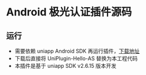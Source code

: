 # Android 极光认证插件源码
## 运行
- 需要依赖 uniapp Android SDK 再运行插件，[下载地址](https://nativesupport.dcloud.net.cn/AppDocs/download/android)
- 下载后直接将 UniPlugin-Hello-AS 替换为本工程代码
- 本插件是基于 uniapp SDK v2.6.15 版本开发
